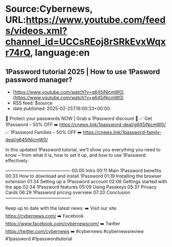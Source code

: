 # Source:Cybernews, URL:https://www.youtube.com/feeds/videos.xml?channel_id=UCCsREoj8rSRkEvxWqxr74rQ, language:en

## 1Password tutorial 2025 | How to use 1Pasword password manager?
 - [https://www.youtube.com/watch?v=g645iNicmW0](https://www.youtube.com/watch?v=g645iNicmW0)
 - RSS feed: $source
 - date published: 2025-02-25T19:00:33+00:00

🧨 Protect your passwords NOW | Grab a 1Password discount 🧨
✅ Get 1Password – 50% OFF ➡️ https://cnews.link/1password-deal/g645iNicmW0/
✅ 1Password Families – 50% OFF ➡️ https://cnews.link/1password-family-deal/g645iNicmW0/

In this updated 1Password tutorial, we’ll show you everything you need to know – from what it is, how to set it up, and how to use 1Password effectively. 

–––––––––––––––––––––––––––––
00:00 Intro
00:11 Main 1Password benefits
00:33 How to download and install 1Password 
01:19 Installing the browser extension 
01:34 Setting up a 1Password account
02:08 Gettings started with the app
02:34 1Password features
05:09 Using Passkeys
05:37 Privacy Cards
06:29 1Password pricing overview
07:20 Conclusion 
–––––––––––––––––––––––––––––

Keep up to date with the latest news: 
➡️  Visit our site https://cybernews.com/ 
➡️  Facebook https://www.facebook.com/cybernewscom/ 
➡️  Twitter https://twitter.com/cybernews 
➡️  #cybernews #cybernewsreview #1password #1passwordtutorial 

